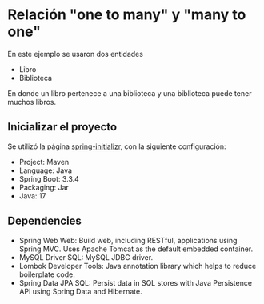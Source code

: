 # Relación "one to many" y "many to one"

En este ejemplo se usaron dos entidades
- Libro
- Biblioteca

En donde un libro pertenece a una biblioteca y una biblioteca puede tener muchos libros.

## Inicializar el proyecto

Se utilizó la página <a href="https://start.spring.io">spring-initializr</a>, con la siguiente configuración:

- Project: Maven
- Language: Java
- Spring Boot: 3.3.4
- Packaging: Jar
- Java: 17

## Dependencies

- Spring Web Web: Build web, including RESTful, applications using Spring MVC. Uses Apache Tomcat as the default embedded container.
- MySQL Driver SQL: MySQL JDBC driver.
- Lombok Developer Tools: Java annotation library which helps to reduce boilerplate code.
- Spring Data JPA SQL: Persist data in SQL stores with Java Persistence API using Spring Data and Hibernate.

